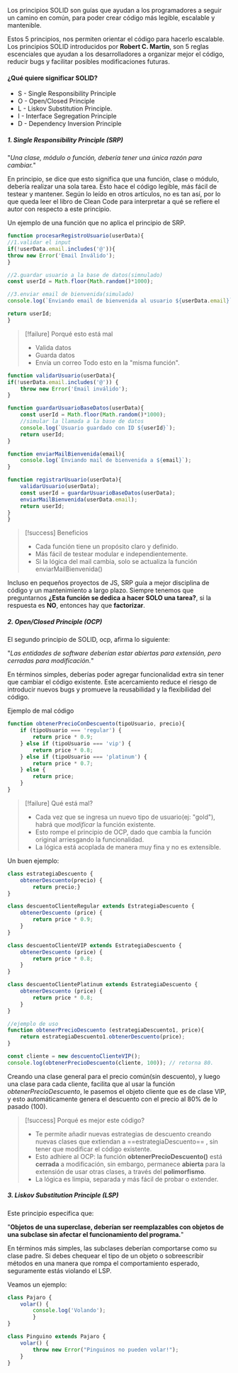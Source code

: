 
Los principios SOLID son guías que ayudan a los programadores a seguir un camino en común, para poder crear código más legible, escalable y mantenible.

Estos 5 principios, nos permiten orientar el código para hacerlo escalable. Los principios SOLID introducidos por **Robert C. Martin**, son 5 reglas escenciales que ayudan a los desarrolladores a organizar mejor el código, reducir bugs y facilitar posibles modificaciones futuras.

#### ¿Qué quiere significar SOLID?

- S - Single Responsibility Principle
- O - Open/Closed Principle
- L - Liskov Substitution Principle.
- I - Interface Segregation Principle
- D - Dependency Inversion Principle

##### 1. Single Responsibility Principle (SRP)

"*Una clase, módulo o función, debería tener una única razón para cambiar.*"

En principio, se dice que esto significa que una función, clase o módulo, debería realizar una sola tarea. Esto hace el código legible, más fácil de testear y mantener.
Según lo leído en otros artículos, no es tan así, por lo que queda leer el libro de Clean Code para interpretar a qué se refiere el autor con respecto a este principio.

Un ejemplo de una función que no aplica el principio de SRP.

```js
function procesarRegistroUsuario(userData){
//1.validar el input
if(!userData.email.includes('@')){
throw new Error('Email Inválido');
}

//2.guardar usuario a la base de datos(simnulado)
const userId = Math.floor(Math.random()*1000);

//3.enviar email de bienvenida(simulado)
console.log(`Enviando email de bienvenida al usuario ${userData.email}`);

return userId;
}
```

>[!failure] Porqué esto está mal
>- Valida datos
>- Guarda datos
>- Envía un correo
>Todo esto en la "misma función".


```js
function validarUsuario(userData){
if(!userData.email.includes('@')) {
	throw new Error('Email inválido');
}

function guardarUsuarioBaseDatos(userData){
	const userId = Math.floor(Math.random()*1000);
	//simular la llamada a la base de datos
	console.log(`Usuario guardado con ID ${userId}`);
	return userId;
}

function enviarMailBienvenida(email){
	console.log(`Enviando mail de bienvenida a ${email}`);
}

function registrarUsuario(userData){
	validarUsuario(userData);
	const userId = guardarUsuarioBaseDatos(userData);
	enviarMailBienvenida(userData.email);
	return userId;
}
}
```

>[!success] Beneficios
>- Cada función tiene un propósito claro y definido.
>- Más fácil de testear modular e independientemente.
>- Si la lógica del mail cambia, solo se actualiza la función enviarMailBienvenida()

Incluso en pequeños proyectos de JS, SRP guía a mejor disciplina de código y un mantenimiento a largo plazo. Siempre tenemos que preguntarnos **¿Esta función se dedica a hacer SOLO una tarea?**, si la respuesta es **NO**, entonces hay que **factorizar**.

##### 2. Open/Closed Principle (OCP)

El segundo principio de SOLID, ocp, afirma lo siguiente:

"*Las entidades de software deberían estar abiertas para extensión, pero cerradas para modificación.*"

En términos simples, deberías poder agregar funcionalidad extra sin tener que cambiar el código existente. Este acercamiento reduce el riesgo de introducir nuevos bugs y promueve la reusabilidad y la flexibilidad  del código. 

Ejemplo de mal código
```js
function obtenerPrecioConDescuento(tipoUsuario, precio){
	if (tipoUsuario === 'regular') {
		return price * 0.9;
	} else if (tipoUsuario === 'vip') {
		return price * 0.8;
	} else if (tipoUsuario === 'platinum') {
		return price * 0.7;
	} else {
		return price;
	}
}
```

>[!failure] Qué está mal?
>- Cada vez que se ingresa un nuevo tipo de usuario(ej: "gold"), habrá que *modificar* la función existente.
>- Esto rompe el principio de OCP, dado que cambia la función original arriesgando la funcionalidad.
>- La lógica está acoplada de manera muy fina y no es extensible.


Un buen ejemplo:

```js
class estrategiaDescuento {
	obtenerDescuento(precio) {
		return precio;}
}

class descuentoClienteRegular extends EstrategiaDescuento {
	obtenerDescuento (price) {
		return price * 0.9;
	}
}

class descuentoClienteVIP extends EstrategiaDescuento {
	obtenerDescuento (price) {
		return price * 0.8;
	}
}

class descuentoClientePlatinum extends EstrategiaDescuento {
	obtenerDescuento (price) {
		return price * 0.8;
	}
}

//ejemplo de uso
function obtenerPrecioDescuento (estrategiaDescuento1, price){
	return estrategiaDescuento1.obtenerDescuento(price);
}

const cliente = new descuentoClienteVIP();
console.log(obtenerPrecioDescuento(cliente, 100)); // retorna 80.

```

Creando una clase general para el precio común(sin descuento), y luego una clase para cada cliente, facilita que al usar la función *obtenerPrecioDescuento*, le pasemos el objeto cliente que es de clase VIP, y esto automáticamente genera el descuento con el precio al 80% de lo pasado (100).

>[!success] Porqué es mejor este código?
>- Te permite añadir nuevas estrategias de descuento creando nuevas clases que extiendan a ==estrategiaDescuento== , sin tener que modificar el código existente.
>- Esto adhiere al OCP: la función **obtenerPrecioDescuento()** está **cerrada** a modificación, sin embargo, permanece **abierta** para la extensión de usar otras clases, a través del **polimorfismo**.
>- La lógica es limpia, separada y más fácil de probar o extender.

##### 3. Liskov Substitution Principle (LSP)

Este principio especifica que:

"**Objetos de una superclase, deberían ser reemplazables con objetos de una subclase sin afectar el funcionamiento del programa.**"

En términos más simples, las subclases deberían comportarse como su clase padre. Si debes chequear el tipo de un objeto o sobreescribir métodos en una manera que rompa el comportamiento esperado, seguramente estás violando el LSP.

Veamos un ejemplo:

```js
class Pajaro {
	volar() {
		console.log('Volando');
		}
}

class Pinguino extends Pajaro {
	volar() {
		throw new Error("Pinguinos no pueden volar!");
	}
}
```
